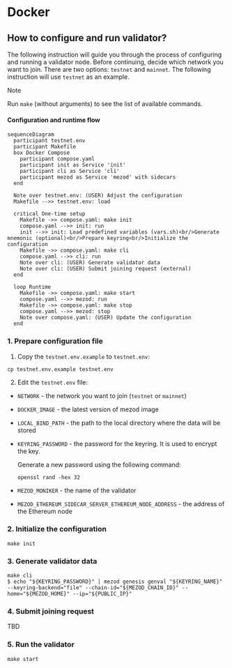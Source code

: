 # Docker

## How to configure and run validator?

The following instruction will guide you through the process of configuring
and running a validator node. Before continuing, decide which network you want
to join. There are two options: `testnet` and `mainnet`. The following
instruction will use `testnet` as an example.

> [!NOTE]
> Run `make` (without arguments) to see the list of available commands.

#### Configuration and runtime flow

```mermaid
sequenceDiagram
  participant testnet.env
  participant Makefile
  box Docker Compose
    participant compose.yaml
    participant init as Service 'init'
    participant cli as Service 'cli'
    participant mezod as Service 'mezod' with sidecars
  end

  Note over testnet.env: (USER) Adjust the configuration
  Makefile -->> testnet.env: load

  critical One-time setup
    Makefile ->> compose.yaml: make init
    compose.yaml -->> init: run
    init -->> init: Load predefined variables (vars.sh)<br/>Generate mnemonic (optional)<br/>Prepare keyring<br/>Initialize the configuration
    Makefile ->> compose.yaml: make cli
    compose.yaml -->> cli: run
    Note over cli: (USER) Generate validator data
    Note over cli: (USER) Submit joining request (external)
  end

  loop Runtime
    Makefile ->> compose.yaml: make start
    compose.yaml -->> mezod: run
    Makefile ->> compose.yaml: make stop
    compose.yaml -->> mezod: stop
    Note over compose.yaml: (USER) Update the configuration
  end
```

### 1. Prepare configuration file

1. Copy the `testnet.env.example` to `testnet.env`:

```shell
cp testnet.env.example testnet.env
```

2. Edit the `testnet.env` file:

* `NETWORK` - the network you want to join (`testnet` or `mainnet`)
* `DOCKER_IMAGE` - the latest version of mezod image
* `LOCAL_BIND_PATH` - the path to the local directory where the data will be stored
* `KEYRING_PASSWORD` - the password for the keyring. It is used to encrypt the key.

  Generate a new password using the following command:

  ```shell
  openssl rand -hex 32
  ```

* `MEZOD_MONIKER` - the name of the validator
* `MEZOD_ETHEREUM_SIDECAR_SERVER_ETHEREUM_NODE_ADDRESS` - the address of the Ethereum node


### 2. Initialize the configuration

```shell
make init
```

### 3. Generate validator data

```shell
make cli
$ echo "${KEYRING_PASSWORD}" | mezod genesis genval "${KEYRING_NAME}" --keyring-backend="file" --chain-id="${MEZOD_CHAIN_ID}" --home="${MEZOD_HOME}" --ip="${PUBLIC_IP}"
```

### 4. Submit joining request

TBD

### 5. Run the validator

```shell
make start
```
